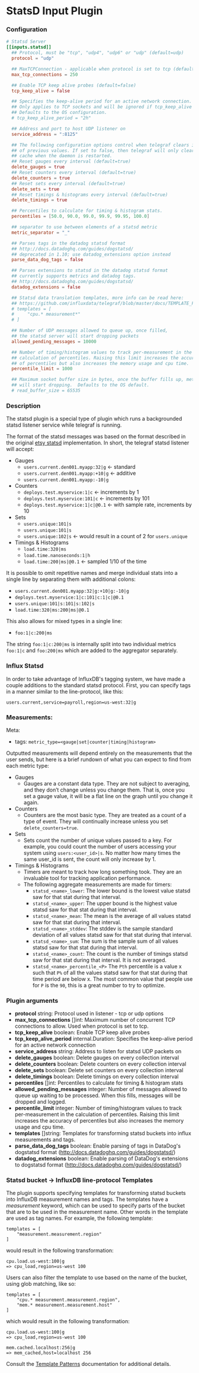 # StatsD Input Plugin

### Configuration

```toml
# Statsd Server
[[inputs.statsd]]
  ## Protocol, must be "tcp", "udp4", "udp6" or "udp" (default=udp)
  protocol = "udp"

  ## MaxTCPConnection - applicable when protocol is set to tcp (default=250)
  max_tcp_connections = 250

  ## Enable TCP keep alive probes (default=false)
  tcp_keep_alive = false

  ## Specifies the keep-alive period for an active network connection.
  ## Only applies to TCP sockets and will be ignored if tcp_keep_alive is false.
  ## Defaults to the OS configuration.
  # tcp_keep_alive_period = "2h"

  ## Address and port to host UDP listener on
  service_address = ":8125"

  ## The following configuration options control when telegraf clears it's cache
  ## of previous values. If set to false, then telegraf will only clear it's
  ## cache when the daemon is restarted.
  ## Reset gauges every interval (default=true)
  delete_gauges = true
  ## Reset counters every interval (default=true)
  delete_counters = true
  ## Reset sets every interval (default=true)
  delete_sets = true
  ## Reset timings & histograms every interval (default=true)
  delete_timings = true

  ## Percentiles to calculate for timing & histogram stats.
  percentiles = [50.0, 90.0, 99.0, 99.9, 99.95, 100.0]

  ## separator to use between elements of a statsd metric
  metric_separator = "_"

  ## Parses tags in the datadog statsd format
  ## http://docs.datadoghq.com/guides/dogstatsd/
  ## deprecated in 1.10; use datadog_extensions option instead
  parse_data_dog_tags = false

  ## Parses extensions to statsd in the datadog statsd format
  ## currently supports metrics and datadog tags.
  ## http://docs.datadoghq.com/guides/dogstatsd/
  datadog_extensions = false

  ## Statsd data translation templates, more info can be read here:
  ## https://github.com/influxdata/telegraf/blob/master/docs/TEMPLATE_PATTERN.md
  # templates = [
  #     "cpu.* measurement*"
  # ]

  ## Number of UDP messages allowed to queue up, once filled,
  ## the statsd server will start dropping packets
  allowed_pending_messages = 10000

  ## Number of timing/histogram values to track per-measurement in the
  ## calculation of percentiles. Raising this limit increases the accuracy
  ## of percentiles but also increases the memory usage and cpu time.
  percentile_limit = 1000

  ## Maximum socket buffer size in bytes, once the buffer fills up, metrics
  ## will start dropping.  Defaults to the OS default.
  # read_buffer_size = 65535
```

### Description

The statsd plugin is a special type of plugin which runs a backgrounded statsd
listener service while telegraf is running.

The format of the statsd messages was based on the format described in the
original [etsy statsd](https://github.com/etsy/statsd/blob/master/docs/metric_types.md)
implementation. In short, the telegraf statsd listener will accept:

- Gauges
    - `users.current.den001.myapp:32|g` <- standard
    - `users.current.den001.myapp:+10|g` <- additive
    - `users.current.den001.myapp:-10|g`
- Counters
    - `deploys.test.myservice:1|c` <- increments by 1
    - `deploys.test.myservice:101|c` <- increments by 101
    - `deploys.test.myservice:1|c|@0.1` <- with sample rate, increments by 10
- Sets
    - `users.unique:101|s`
    - `users.unique:101|s`
    - `users.unique:102|s` <- would result in a count of 2 for `users.unique`
- Timings & Histograms
    - `load.time:320|ms`
    - `load.time.nanoseconds:1|h`
    - `load.time:200|ms|@0.1` <- sampled 1/10 of the time

It is possible to omit repetitive names and merge individual stats into a
single line by separating them with additional colons:

  - `users.current.den001.myapp:32|g:+10|g:-10|g`
  - `deploys.test.myservice:1|c:101|c:1|c|@0.1`
  - `users.unique:101|s:101|s:102|s`
  - `load.time:320|ms:200|ms|@0.1`

This also allows for mixed types in a single line:

  - `foo:1|c:200|ms`

The string `foo:1|c:200|ms` is internally split into two individual metrics
`foo:1|c` and `foo:200|ms` which are added to the aggregator separately.


### Influx Statsd

In order to take advantage of InfluxDB's tagging system, we have made a couple
additions to the standard statsd protocol. First, you can specify
tags in a manner similar to the line-protocol, like this:

```
users.current,service=payroll,region=us-west:32|g
```

<!-- TODO Second, you can specify multiple fields within a measurement:

```
current.users,service=payroll,server=host01:west=10,east=10,central=2,south=10|g
``` -->

### Measurements:

Meta:
- tags: `metric_type=<gauge|set|counter|timing|histogram>`

Outputted measurements will depend entirely on the measurements that the user
sends, but here is a brief rundown of what you can expect to find from each
metric type:

- Gauges
    - Gauges are a constant data type. They are not subject to averaging, and they
    don’t change unless you change them. That is, once you set a gauge value, it
    will be a flat line on the graph until you change it again.
- Counters
    - Counters are the most basic type. They are treated as a count of a type of
    event. They will continually increase unless you set `delete_counters=true`.
- Sets
    - Sets count the number of unique values passed to a key. For example, you
    could count the number of users accessing your system using `users:<user_id>|s`.
    No matter how many times the same user_id is sent, the count will only increase
    by 1.
- Timings & Histograms
    - Timers are meant to track how long something took. They are an invaluable
    tool for tracking application performance.
    - The following aggregate measurements are made for timers:
        - `statsd_<name>_lower`: The lower bound is the lowest value statsd saw
        for that stat during that interval.
        - `statsd_<name>_upper`: The upper bound is the highest value statsd saw
        for that stat during that interval.
        - `statsd_<name>_mean`: The mean is the average of all values statsd saw
        for that stat during that interval.
        - `statsd_<name>_stddev`: The stddev is the sample standard deviation
        of all values statsd saw for that stat during that interval.
        - `statsd_<name>_sum`: The sum is the sample sum of all values statsd saw
        for that stat during that interval.
        - `statsd_<name>_count`: The count is the number of timings statsd saw
        for that stat during that interval. It is not averaged.
        - `statsd_<name>_percentile_<P>` The `Pth` percentile is a value x such
        that `P%` of all the values statsd saw for that stat during that time
        period are below x. The most common value that people use for `P` is the
        `90`, this is a great number to try to optimize.

### Plugin arguments

- **protocol** string: Protocol used in listener - tcp or udp options
- **max_tcp_connections** []int: Maximum number of concurrent TCP connections
to allow. Used when protocol is set to tcp.
- **tcp_keep_alive** boolean: Enable TCP keep alive probes
- **tcp_keep_alive_period** internal.Duration: Specifies the keep-alive period for an active network connection
- **service_address** string: Address to listen for statsd UDP packets on
- **delete_gauges** boolean: Delete gauges on every collection interval
- **delete_counters** boolean: Delete counters on every collection interval
- **delete_sets** boolean: Delete set counters on every collection interval
- **delete_timings** boolean: Delete timings on every collection interval
- **percentiles** []int: Percentiles to calculate for timing & histogram stats
- **allowed_pending_messages** integer: Number of messages allowed to queue up
waiting to be processed. When this fills, messages will be dropped and logged.
- **percentile_limit** integer: Number of timing/histogram values to track
per-measurement in the calculation of percentiles. Raising this limit increases
the accuracy of percentiles but also increases the memory usage and cpu time.
- **templates** []string: Templates for transforming statsd buckets into influx
measurements and tags.
- **parse_data_dog_tags** boolean: Enable parsing of tags in DataDog's dogstatsd format (http://docs.datadoghq.com/guides/dogstatsd/)
- **datadog_extensions** boolean: Enable parsing of DataDog's extensions to dogstatsd format (http://docs.datadoghq.com/guides/dogstatsd/)

### Statsd bucket -> InfluxDB line-protocol Templates

The plugin supports specifying templates for transforming statsd buckets into
InfluxDB measurement names and tags. The templates have a _measurement_ keyword,
which can be used to specify parts of the bucket that are to be used in the
measurement name. Other words in the template are used as tag names. For example,
the following template:

```
templates = [
    "measurement.measurement.region"
]
```

would result in the following transformation:

```
cpu.load.us-west:100|g
=> cpu_load,region=us-west 100
```

Users can also filter the template to use based on the name of the bucket,
using glob matching, like so:

```
templates = [
    "cpu.* measurement.measurement.region",
    "mem.* measurement.measurement.host"
]
```

which would result in the following transformation:

```
cpu.load.us-west:100|g
=> cpu_load,region=us-west 100

mem.cached.localhost:256|g
=> mem_cached,host=localhost 256
```

Consult the [Template Patterns](/docs/TEMPLATE_PATTERN.md) documentation for
additional details.
